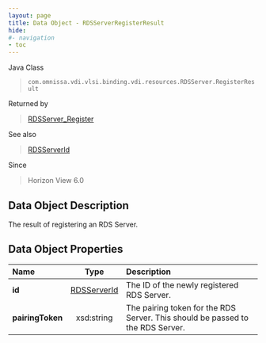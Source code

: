 ```yaml
---
layout: page
title: Data Object - RDSServerRegisterResult
hide:
#- navigation
- toc
---
```






Java Class
> `com.omnissa.vdi.vlsi.binding.vdi.resources.RDSServer.RegisterResult`

Returned by
> [RDSServer_Register](vdi.resources.RDSServer.md#register)

See also
> [RDSServerId](vdi.entity.RDSServerId.md)

Since
> Horizon View 6.0


## Data Object Description

The result of registering an RDS Server.

## Data Object Properties

 Name | Type | Description
:---|:---:|:---
**id**| [RDSServerId](vdi.entity.RDSServerId.md)|  The ID of the newly registered RDS Server.
**pairingToken**|  xsd:string|  The pairing token for the RDS Server. This should be passed to the RDS Server.
 


 
